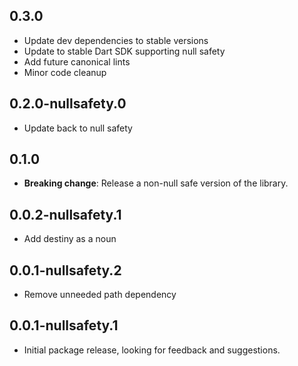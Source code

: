 ## 0.3.0

- Update dev dependencies to stable versions
- Update to stable Dart SDK supporting null safety
- Add future canonical lints
- Minor code cleanup

## 0.2.0-nullsafety.0

- Update back to null safety

## 0.1.0

- **Breaking change**: Release a non-null safe version of the library.

## 0.0.2-nullsafety.1

- Add destiny as a noun

## 0.0.1-nullsafety.2

- Remove unneeded path dependency

## 0.0.1-nullsafety.1

- Initial package release, looking for feedback and suggestions.
